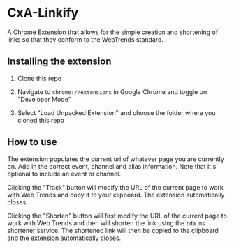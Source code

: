 # CxA-Linkify

A Chrome Extension that allows for the simple creation and shortening of links so that they conform to the WebTrends standard.

## Installing the extension

1. Clone this repo

2. Navigate to `chrome://extensions` in Google Chrome and toggle on "Developer Mode"

3. Select "Load Unpacked Extension" and choose the folder where you cloned this repo

## How to use

The extension populates the current url of whatever page you are currently on. Add in the correct event, channel and alias information. Note that it's optional to include an event or channel.

Clicking the "Track" button will modify the URL of the current page to work with Web Trends and copy it to your clipboard. The extension automatically closes.

Clicking the "Shorten" button will first modify the URL of the current page to work with Web Trends and then will shorten the link using the `cda.ms` shortener service. The shortened link will then be copied to the clipboard and the extension automatically closes.
